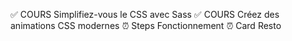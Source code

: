 
✅ COURS Simplifiez-vous le CSS avec Sass 
✅ COURS Créez des animations CSS modernes
⏰ Steps Fonctionnement
⏰ Card Resto

